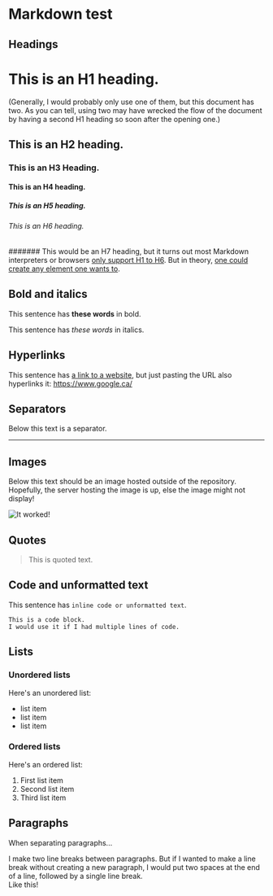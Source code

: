 # Markdown test

## Headings

# This is an H1 heading.

(Generally, I would probably only use one of them, but this document has two. As you can tell, using two may have wrecked the flow of the document by having a second H1 heading so soon after the opening one.)

## This is an H2 heading.

### This is an H3 Heading.

#### This is an H4 heading.

##### This is an H5 heading. 

###### This is an H6 heading.

####### This would be an H7 heading, but it turns out most Markdown interpreters or browsers [only support H1 to H6](https://www.w3schools.com/tags/tag_hn.asp). But in theory, [one could create any element one wants to](https://stackoverflow.com/a/22638917/3011319).

## Bold and italics

This sentence has **these words** in bold.

This sentence has *these words* in italics.

## Hyperlinks

This sentence has [a link to a website](https://www.google.ca/), but just pasting the URL also hyperlinks it: https://www.google.ca/

## Separators

Below this text is a separator.

*****

## Images

Below this text should be an image hosted outside of the repository. Hopefully, the server hosting the image is up, else the image might not display!

![It worked!](https://i.imgur.com/lUsJZC8.png)

## Quotes

> This is quoted text.

## Code and unformatted text

This sentence has `inline code or unformatted text`.

```
This is a code block.
I would use it if I had multiple lines of code.
```

## Lists

### Unordered lists

Here's an unordered list:

* list item
* list item
* list item

### Ordered lists

Here's an ordered list:

1. First list item
2. Second list item
3. Third list item

## Paragraphs

When separating paragraphs...

I make two line breaks between paragraphs. But if I wanted to make a line break without creating a new paragraph, I would put two spaces at the end of a line, followed by a single line break.  
Like this!
